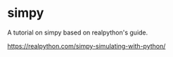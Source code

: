 # simpy
A tutorial on simpy based on realpython's guide.

https://realpython.com/simpy-simulating-with-python/
